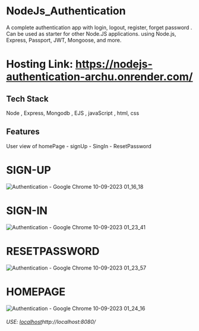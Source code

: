 # NodeJs_Authentication
A complete authentication app with login, logout, register, forget password  . Can be used as starter for other Node.JS applications. using Node.js, Express, Passport, JWT, Mongoose, and more.

# Hosting Link: https://nodejs-authentication-archu.onrender.com/

## Tech Stack
Node , Express, Mongodb , EJS , javaScript , html, css

## Features
User view of homePage - signUp - SingIn - ResetPassword

#  SIGN-UP
![Authentication - Google Chrome 10-09-2023 01_16_18](https://github.com/archu30/NodeJs_Authentication/assets/68708698/8264b9d3-7973-4e26-8cf1-4564848d05c9)

# SIGN-IN
 ![Authentication - Google Chrome 10-09-2023 01_23_41](https://github.com/archu30/NodeJs_Authentication/assets/68708698/0e3a6ecb-7347-444e-9001-e4144e4c40ad)

 # RESETPASSWORD
![Authentication - Google Chrome 10-09-2023 01_23_57](https://github.com/archu30/NodeJs_Authentication/assets/68708698/51ec1026-36a1-4a26-8928-0793e5d4940d)

# HOMEPAGE
![Authentication - Google Chrome 10-09-2023 01_24_16](https://github.com/archu30/NodeJs_Authentication/assets/68708698/eadbbd2e-7f69-4323-8047-1b550cb8659e)


######  USE: [localhost](http://localhost:8080/)http://localhost:8080/
